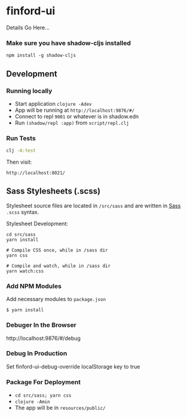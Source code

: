 # finford-ui
Details Go Here...

### Make sure you have shadow-cljs installed
```
npm install -g shadow-cljs
```

## Development

### Running locally

* Start application `clojure -Adev`
* App will be running at `http://localhost:9876/#/`
* Connect to repl `9001` or whatever is in shadow.edn
* Run `(shadow/repl :app)` from `script/repl.clj`

### Run Tests

``` sh
clj -A:test
```

Then visit:

`http://localhost:8021/`

## Sass Stylesheets (.scss)

Stylesheet source files are located in `/src/sass` and are written in
[Sass](http://sass-lang.com/) `.scss` syntax.

Stylesheet Development:

```
cd src/sass
yarn install

# Compile CSS once, while in /sass dir
yarn css

# Compile and watch, while in /sass dir
yarn watch:css
```

### Add NPM Modules

Add necessary modules to `package.json`

`$ yarn install`

### Debuger In the Browser
http://localhost:9876/#/debug

### Debug In Production
Set finford-ui-debug-override localStorage key to true

### Package For Deployment

* `cd src/sass; yarn css`
* `clojure -Amin`
* The app will be in `resources/public/`


